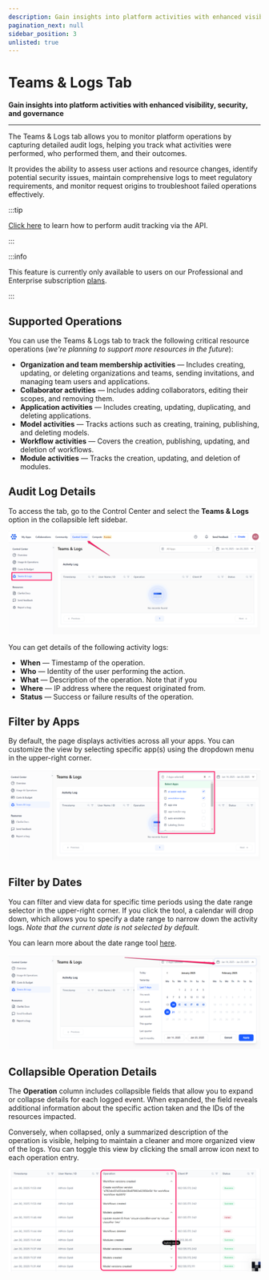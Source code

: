 ```yaml
---
description: Gain insights into platform activities with enhanced visibility, security, and governance
pagination_next: null
sidebar_position: 3
unlisted: true
---
```


# Teams & Logs Tab

**Gain insights into platform activities with enhanced visibility, security, and governance**
<hr />

The Teams & Logs tab allows you to monitor platform operations by capturing detailed audit logs, helping you track what activities were performed, who performed them, and their outcomes. 

It provides the ability to assess user actions and resource changes, identify potential security issues, maintain comprehensive logs to meet regulatory requirements, and monitor request origins to troubleshoot failed operations effectively.  

:::tip

[Click here](https://docs.clarifai.com/api-guide/audit-log/) to learn how to perform audit tracking via the API. 

:::

:::info

This feature is currently only available to users on our Professional and Enterprise subscription [plans](https://www.clarifai.com/pricing). 

:::

## Supported Operations

You can use the Teams & Logs tab to track the following critical resource operations (_we're planning to support more resources in the future_):

- **Organization and team membership activities** — Includes creating, updating, or deleting organizations and teams, sending invitations, and managing team users and applications.  
- **Collaborator activities** — Includes adding collaborators, editing their scopes, and removing them. 
- **Application activities** — Includes creating, updating, duplicating, and deleting applications. 
- **Model activities** — Tracks actions such as creating, training, publishing, and deleting models. 
- **Workflow activities** — Covers the creation, publishing, updating, and deletion of workflows.  
- **Module activities** — Tracks the creation, updating, and deletion of modules. 


## Audit Log Details

To access the tab, go to the Control Center and select the **Teams & Logs** option in the collapsible left sidebar.

![](/img/community/control-center/teams_logs_1.png)

You can get details of the following activity logs:

- **When** — Timestamp of the operation.  
- **Who** — Identity of the user performing the action.  
- **What** — Description of the operation. Note that if you 
- **Where** — IP address where the request originated from.  
- **Status** — Success or failure results of the operation.  

## Filter by Apps 

By default, the page displays activities across all your apps. You can customize the view by selecting specific app(s) using the dropdown menu in the upper-right corner.

![](/img/community/control-center/teams_logs_2.png)

## Filter by Dates

You can filter and view data for specific time periods using the date range selector in the upper-right corner. If you click the tool, a calendar will drop down, which allows you to specify a date range to narrow down the activity logs. _Note that the current date is not selected by default._ 

You can learn more about the date range tool [here](https://docs.clarifai.com/portal-guide/control-center/#date-ranges). 

![](/img/community/control-center/teams_logs_3.png)

## Collapsible Operation Details

The **Operation** column includes collapsible fields that allow you to expand or collapse details for each logged event. When expanded, the field reveals additional information about the specific action taken and the IDs of the resources impacted. 

Conversely, when collapsed, only a summarized description of the operation is visible, helping to maintain a cleaner and more organized view of the logs. You can toggle this view by clicking the small arrow icon next to each operation entry.

![](/img/community/control-center/teams_logs_4.png)
